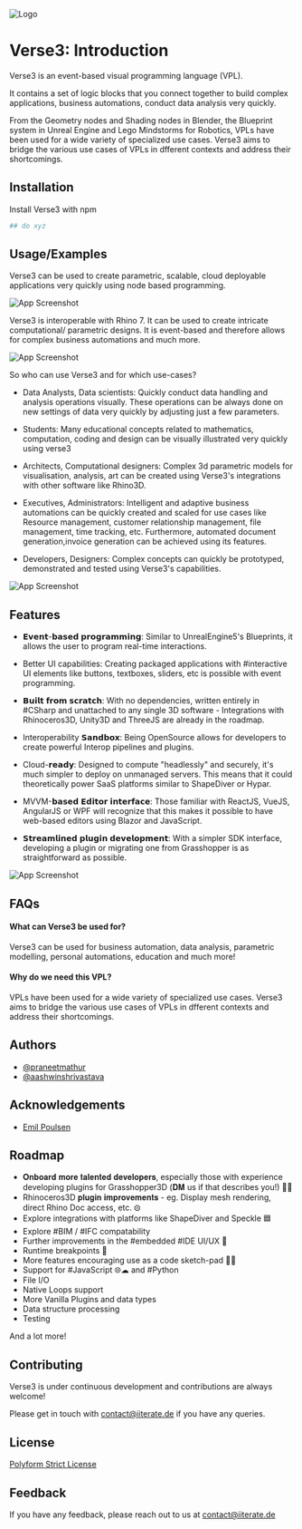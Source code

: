 
![Logo](https://iiterate.de/images/logos/ilogo5.png)


# Verse3: Introduction

Verse3 is an event-based visual programming language (VPL). 

It contains a set of logic blocks that you connect together to build complex applications, business automations, conduct data analysis very quickly.

From the Geometry nodes and Shading nodes in Blender, the Blueprint system in Unreal Engine and Lego Mindstorms for Robotics, VPLs have been used for a wide variety of specialized use cases. Verse3 aims to bridge the various use cases of VPLs in dfferent contexts and address their shortcomings.


## Installation

Install Verse3 with npm

```bash
## do xyz
```
    
## Usage/Examples

Verse3 can be used to create parametric, scalable, cloud deployable applications very quickly using node based programming. 

![App Screenshot](https://iiterate.de/images/project_photos/Verse3/Verse6.jpg)

Verse3 is interoperable with Rhino 7. It can be used to create intricate computational/ parametric designs. It is event-based and therefore allows for complex business automations and much more.


![App Screenshot](https://iiterate.de/images/project_photos/Verse3/Verse3.jpg)

So who can use Verse3 and for which use-cases?

- Data Analysts, Data scientists: Quickly conduct data handling and analysis operations visually. These operations can be always done on new settings of data very quickly by adjusting just a few parameters.

- Students: Many educational concepts related to mathematics, computation, coding and design can be visually illustrated very quickly using verse3

- Architects, Computational designers: Complex 3d parametric models for visualisation, analysis, art can be created using Verse3's integrations with other software like Rhino3D.

- Executives, Administrators: Intelligent and adaptive business automations can be quickly created and scaled for use cases like Resource management, customer relationship management, file management, time tracking, etc. Furthermore, automated document generation,invoice generation can be achieved using its features.

- Developers, Designers: Complex concepts can quickly be prototyped, demonstrated and tested using Verse3's capabilities.

![App Screenshot](https://iiterate.de/images/project_photos/Verse3/Verse2.jpg)
## Features

- 𝗘𝘃𝗲𝗻𝘁-𝗯𝗮𝘀𝗲𝗱 𝗽𝗿𝗼𝗴𝗿𝗮𝗺𝗺𝗶𝗻𝗴: Similar to UnrealEngine5's Blueprints, it allows the user to program real-time interactions.

- Better UI capabilities: Creating packaged applications with #interactive UI elements like buttons, textboxes, sliders, etc is possible with event programming.

- 𝗕𝘂𝗶𝗹𝘁 𝗳𝗿𝗼𝗺 𝘀𝗰𝗿𝗮𝘁𝗰𝗵: With no dependencies, written entirely in #CSharp and unattached to any single 3D software - Integrations with Rhinoceros3D, Unity3D and ThreeJS are already in the roadmap.

- Interoperability 𝗦𝗮𝗻𝗱𝗯𝗼𝘅: Being OpenSource allows for developers to create powerful Interop pipelines and plugins.

- Cloud-𝗿𝗲𝗮𝗱𝘆: Designed to compute "headlessly" and securely, it's much simpler to deploy on unmanaged servers. This means that it could theoretically power SaaS platforms similar to ShapeDiver or Hypar.

- MVVM-𝗯𝗮𝘀𝗲𝗱 𝗘𝗱𝗶𝘁𝗼𝗿 𝗶𝗻𝘁𝗲𝗿𝗳𝗮𝗰𝗲: Those familiar with ReactJS, VueJS, AngularJS or WPF will recognize that this makes it possible to have web-based editors using Blazor and JavaScript.

- 𝗦𝘁𝗿𝗲𝗮𝗺𝗹𝗶𝗻𝗲𝗱 𝗽𝗹𝘂𝗴𝗶𝗻 𝗱𝗲𝘃𝗲𝗹𝗼𝗽𝗺𝗲𝗻𝘁: With a simpler SDK interface, developing a plugin or migrating one from Grasshopper is as straightforward as possible.

![App Screenshot](https://iiterate.de/images/project_photos/Verse3/Verse7.jpg)
## FAQs

#### What can Verse3 be used for?

Verse3 can be used for business automation, data analysis, parametric modelling, personal automations, education and much more!

#### Why do we need this VPL?

VPLs have been used for a wide variety of specialized use cases. Verse3 aims to bridge the various use cases of VPLs in dfferent contexts and address their shortcomings.


## Authors

- [@praneetmathur](https://github.com/pm-Architect)
- [@aashwinshrivastava](https://github.com/aashwinshriv)


## Acknowledgements

 - [Emil Poulsen](https://github.com/EmilPoulsen)
 
## Roadmap

- 𝐎𝐧𝐛𝐨𝐚𝐫𝐝 𝐦𝐨𝐫𝐞 𝐭𝐚𝐥𝐞𝐧𝐭𝐞𝐝 𝐝𝐞𝐯𝐞𝐥𝐨𝐩𝐞𝐫𝐬, especially those with experience developing plugins for Grasshopper3D (𝐃𝐌 us if that describes you!) 👨‍💻
- Rhinoceros3D 𝐩𝐥𝐮𝐠𝐢𝐧 𝐢𝐦𝐩𝐫𝐨𝐯𝐞𝐦𝐞𝐧𝐭𝐬 - eg. Display mesh rendering, direct Rhino Doc access, etc. ⚙
- Explore integrations with platforms like ShapeDiver and Speckle 🟦
- Explore #BIM / #IFC compatability
- Further improvements in the #embedded #IDE UI/UX 🚀
- Runtime breakpoints 🔴
- More features encouraging use as a code sketch-pad 👨‍💻
- Support for #JavaScript 🌐☁ and #Python 
- File I/O
- Native Loops support
- More Vanilla Plugins and data types
- Data structure processing
- Testing

And a lot more!



## Contributing

Verse3 is under continuous development and contributions are always welcome!

Please get in touch with contact@iiterate.de if you have any queries.


## License

[Polyform Strict License](https://polyformproject.org/licenses/strict/1.0.0/)


## Feedback

If you have any feedback, please reach out to us at contact@iiterate.de

